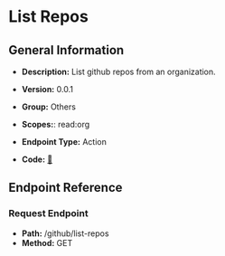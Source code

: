 # List Repos

## General Information

- **Description:** List github repos from an organization.

- **Version:** 0.0.1
- **Group:** Others
- **Scopes:**: read:org
- **Endpoint Type:** Action
- **Code:** [🔗](https://github.com/NangoHQ/integration-templates/tree/main/integrations/github/actions/list-repos.ts)

## Endpoint Reference

### Request Endpoint

- **Path:** /github/list-repos
- **Method:** GET
